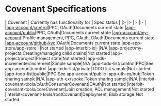 # Covenant Specifications

| Covenant | Currently has functionality for | Spec status |
|:-        |:-        |:-       |:-      |
|[app-account/control](app-account/control.md)|PPC, OAuth|Documents current state
|[app-account/public](app-account/public.md)|PPC, OAuth|Documents current state
|[app-account/my-account](app-account/my-account.md)|Profile management, PPC, CAuth, OAuth|Documents current state
|[app-account/github-kyc](app-account/github-kyc.md)|OAuth|Documents current state
|app-app-store/app-store|-|Not started
|app-interbit-io|-|N/A
|app-project/my-projects|Creating/managing child chains|Not started
|app-project/project|Project state|Not started
|app-sdk-incrementer/increment|Simple sample|N/A
|app-todo-list/control|PPC|See app-account/control
|app-todo-list/private|TODO list sample|Not started
|app-todo-list/public|PPC|See app-account/public
|app-uth-ex/hub|Token sharing sample|N/A
|app-uth-ex/spoke|Token sharing sample|N/A
|interbit-covenant-tools/cAuthConsumerCovenant|CAuth|Not started
|interbit-covenant-tools/coreCovenant|Join creation, ACL management|Not started
|interbit-covenant-tools/rootCovenant|Deployment, Blob storage|Not started


